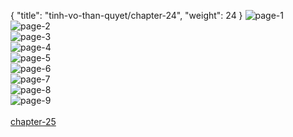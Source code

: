 { "title": "tinh-vo-than-quyet/chapter-24", "weight": 24 }
<img src="tinh-vo-than-quyet_0024_01-dcb8cbfba41abd9378455c23f49699e6.webp" alt="page-1" origin="https://3.bp.blogspot.com/-hgckLCN2kh0/WDWiQcuGXtI/AAAAAAAL30Y/RP12hb1m2fs/s0/Tinh-Vo-Than-Quyet-Chapter-24-P-2.jpg"><br/>
<img src="tinh-vo-than-quyet_0024_02-d53083f43c6b1d69c89a9598025c72ff.webp" alt="page-2" origin="https://3.bp.blogspot.com/-EL3RYpoMUC8/WDWiRWUK3jI/AAAAAAAL30c/r3hqes_HNFY/s0/Tinh-Vo-Than-Quyet-Chapter-24-P-3.jpg"><br/>
<img src="tinh-vo-than-quyet_0024_03-a5d407e69505a0278f6654583055f512.webp" alt="page-3" origin="https://3.bp.blogspot.com/-sKA0WnzFS4w/WDWiSVOIxQI/AAAAAAAL30g/BtJUoxYiT10/s0/Tinh-Vo-Than-Quyet-Chapter-24-P-4.jpg"><br/>
<img src="tinh-vo-than-quyet_0024_04-9e466253eee15ba46f107f511189af64.webp" alt="page-4" origin="https://3.bp.blogspot.com/-LHSoiv6wLqM/WDWiTZRaBjI/AAAAAAAL30k/QGOCbTAVfP4/s0/Tinh-Vo-Than-Quyet-Chapter-24-P-5.jpg"><br/>
<img src="tinh-vo-than-quyet_0024_05-338b069ad7ba7444fdbd73c58d28e062.webp" alt="page-5" origin="https://3.bp.blogspot.com/-tt-5TyLhAes/WDWiUrdfX8I/AAAAAAAL30o/wLgGg1n1CLw/s0/Tinh-Vo-Than-Quyet-Chapter-24-P-6.jpg"><br/>
<img src="tinh-vo-than-quyet_0024_06-e6bc2fd38e5e31c9600871abb064b57a.webp" alt="page-6" origin="https://3.bp.blogspot.com/-P0Lm72Nek6c/WDWiV1sXzyI/AAAAAAAL30s/RLcwPTfa9Fc/s0/Tinh-Vo-Than-Quyet-Chapter-24-P-7.jpg"><br/>
<img src="tinh-vo-than-quyet_0024_07-8709c8aa9eb6ffd4f4327d3023f1adb5.webp" alt="page-7" origin="https://3.bp.blogspot.com/-DU1wFRxqqFE/WDWiW0jXt6I/AAAAAAAL30w/x0KxJXvJLJE/s0/Tinh-Vo-Than-Quyet-Chapter-24-P-8.jpg"><br/>
<img src="tinh-vo-than-quyet_0024_08-d1693c6b172ef99d46b0208e14beb2c2.webp" alt="page-8" origin="https://3.bp.blogspot.com/-4Vsk4tLrL0I/WDWiX9ITh7I/AAAAAAAL300/o8-NroIX4M0/s0/Tinh-Vo-Than-Quyet-Chapter-24-P-9.jpg"><br/>
<img src="tinh-vo-than-quyet_0024_09-83a0280f831508306412e7e5e07321fc.webp" alt="page-9" origin="https://3.bp.blogspot.com/-lVzCwi4LcXc/WDWiZAStrJI/AAAAAAAL304/bOpIMvz13xc/s0/Tinh-Vo-Than-Quyet-Chapter-24-P-10.jpg"><br/>
<br/><a class="nextchap" href="/tinh-vo-than-quyet/chapter-25">chapter-25</a>

